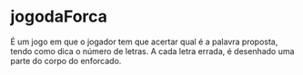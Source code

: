 # jogodaForca
É um jogo em que o jogador tem que acertar qual é a palavra proposta, tendo como dica o número de letras. A cada letra errada, é desenhado uma parte do corpo do enforcado.
